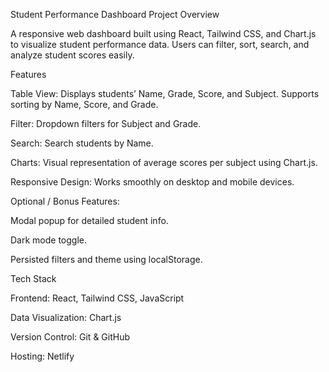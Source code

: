 Student Performance Dashboard
Project Overview

A responsive web dashboard built using React, Tailwind CSS, and Chart.js to visualize student performance data. Users can filter, sort, search, and analyze student scores easily.

Features

Table View: Displays students’ Name, Grade, Score, and Subject. Supports sorting by Name, Score, and Grade.

Filter: Dropdown filters for Subject and Grade.

Search: Search students by Name.

Charts: Visual representation of average scores per subject using Chart.js.

Responsive Design: Works smoothly on desktop and mobile devices.

Optional / Bonus Features:

Modal popup for detailed student info.

Dark mode toggle.

Persisted filters and theme using localStorage.

Tech Stack

Frontend: React, Tailwind CSS, JavaScript

Data Visualization: Chart.js

Version Control: Git & GitHub

Hosting: Netlify